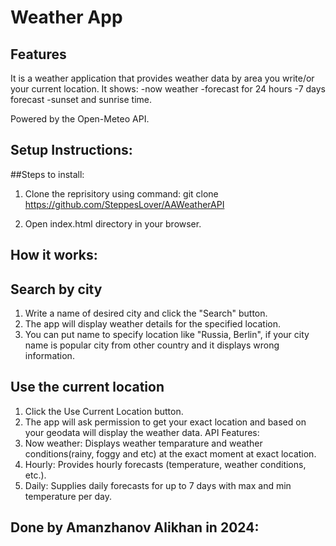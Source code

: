 # Weather App 
## Features
It is a weather application that provides weather data by area you write/or your current location. It shows: 
-now weather
-forecast for 24 hours
-7 days forecast
-sunset and sunrise time. 

Powered by the Open-Meteo API.

## Setup Instructions: 
##Steps to install:
1. Clone the reprisitory using command:
git clone https://github.com/SteppesLover/AAWeatherAPI

2. Open index.html directory in your browser.

## How it works: 

## Search by city
1. Write a name of desired city and click the "Search" button. 
2. The app will display weather details for the specified location. 
3. You can put name to specify location like "Russia, Berlin", if your city name is popular city from other country and it displays wrong information.

## Use the current location
1. Click the Use Current Location button. 
2. The app will ask permission to get your exact location and based on your geodata will display the weather data.
API Features:
1. Now weather: Displays weather temparature and weather conditions(rainy, foggy and etc) at the exact moment at exact location.
2. Hourly: Provides hourly forecasts (temperature, weather conditions, etc.).
3. Daily: Supplies daily forecasts for up to 7 days with max and min temperature per day. 

## Done by Amanzhanov Alikhan in 2024:
